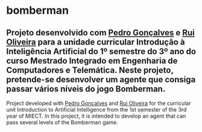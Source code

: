 # bomberman

Projeto desenvolvido com [Pedro Gonçalves](https://github.com/PedroG-8) e [Rui Oliveira](https://github.com/ruimigueloliveira) para a unidade curricular Introdução à Inteligência Artificial do 1º semestre do 3º ano do curso Mestrado Integrado em Engenharia de Computadores e Telemática.
Neste projeto, pretende-se desenvolver um agente que consiga passar vários níveis do jogo Bomberman.
------------------------------------------------------------------------------------------------------------------
Project developed with [Pedro Gonçalves](https://github.com/PedroG-8) and [Rui Oliveira](https://github.com/ruimigueloliveira) for the curricular unit Introduction to Artificial Intelligence from the 1st semester of the 3rd year of MIECT.
In this project, it is intended to develop an agent that can pass several levels of the Bomberman game.
